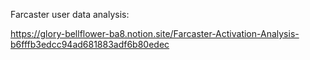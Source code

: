 Farcaster user data analysis:

https://glory-bellflower-ba8.notion.site/Farcaster-Activation-Analysis-b6fffb3edcc94ad681883adf6b80edec